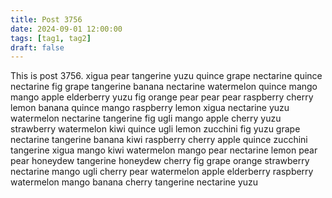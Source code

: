 ```yaml
---
title: Post 3756
date: 2024-09-01 12:00:00
tags: [tag1, tag2]
draft: false
---
```

This is post 3756.
xigua
pear
tangerine
yuzu
quince
grape
nectarine
quince
nectarine
fig
grape
tangerine
banana
nectarine
watermelon
quince
mango
mango
apple
elderberry
yuzu
fig
orange
pear
pear
pear
raspberry
cherry
lemon
banana
quince
mango
raspberry
lemon
xigua
nectarine
yuzu
watermelon
nectarine
tangerine
fig
ugli
mango
apple
cherry
yuzu
strawberry
watermelon
kiwi
quince
ugli
lemon
zucchini
fig
yuzu
grape
nectarine
tangerine
banana
kiwi
raspberry
cherry
apple
quince
zucchini
tangerine
xigua
mango
kiwi
watermelon
mango
pear
nectarine
lemon
pear
pear
honeydew
tangerine
honeydew
cherry
fig
grape
orange
strawberry
nectarine
mango
ugli
cherry
pear
watermelon
apple
elderberry
raspberry
watermelon
mango
banana
cherry
tangerine
nectarine
yuzu
